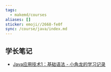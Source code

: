 ```yaml
---
tags:
  - makemd/courses
aliases: []
sticker: emoji//2668-fe0f
sync: /course/java/index.md
---
```


## 学长笔记

- [Java应用技术1：基础语法 - 小角龙的学习记录](https://zhang-each.github.io/My-CS-Notebook/PL/Java/Java%E5%BA%94%E7%94%A8%E6%8A%80%E6%9C%AF1%EF%BC%9A%E5%9F%BA%E7%A1%80%E8%AF%AD%E6%B3%95/)
